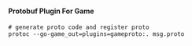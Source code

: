 #### Protobuf Plugin For Game

```
# generate proto code and register proto
protoc --go-game_out=plugins=gameproto:. msg.proto
```